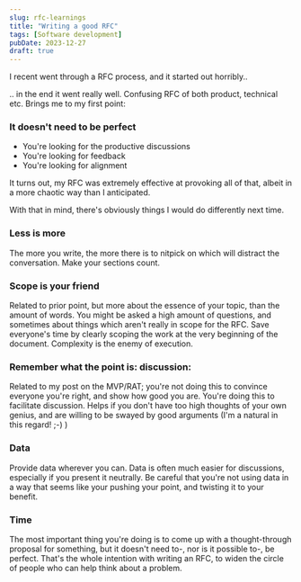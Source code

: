 ```yaml
---
slug: rfc-learnings
title: "Writing a good RFC"
tags: [Software development]
pubDate: 2023-12-27
draft: true
---
```


I recent went through a RFC process, and it started out horribly..

.. in the end it went really well.
Confusing RFC of both product, technical etc.
Brings me to my first point:

### It doesn't need to be perfect

- You're looking for the productive discussions
- You're looking for feedback
- You're looking for alignment

It turns out, my RFC was extremely effective at provoking all of that, albeit in a more chaotic way than I anticipated.

With that in mind, there's obviously things I would do differently next time.

### Less is more

The more you write, the more there is to nitpick on which will distract the conversation. Make your sections count.

### Scope is your friend

Related to prior point, but more about the essence of your topic, than the amount of words.
You might be asked a high amount of questions, and sometimes about things which aren't really in scope for the RFC. Save everyone's time by clearly scoping the work at the very beginning of the document.
Complexity is the enemy of execution.

### Remember what the point is: discussion:

Related to my post on the MVP/RAT; you're not doing this to convince everyone you're right, and show how good you are. You're doing this to facilitate discussion. Helps if you don't have too high thoughts of your own genius, and are willing to be swayed by good arguments (I'm a natural in this regard! ;-) )

### Data

Provide data wherever you can. Data is often much easier for discussions, especially if you present it neutrally. Be careful that you're not using data in a way that seems like your pushing your point, and twisting it to your benefit.

### Time

The most important thing you're doing is to come up with a thought-through proposal for something, but it doesn't need to-, nor is it possible to-, be perfect. That's the whole intention with writing an RFC, to widen the circle of people who can help think about a problem.
